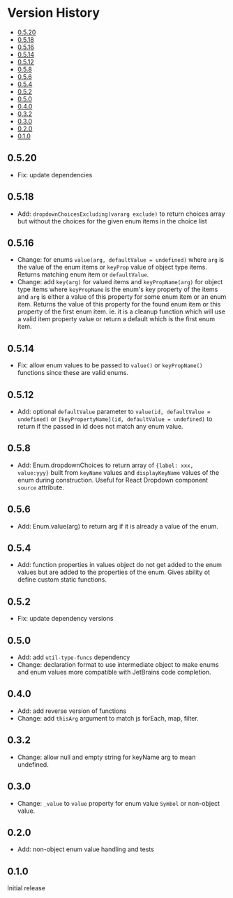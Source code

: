 # Version History

[TOC]: # " "

- [0.5.20](#0520)
- [0.5.18](#0518)
- [0.5.16](#0516)
- [0.5.14](#0514)
- [0.5.12](#0512)
- [0.5.8](#058)
- [0.5.6](#056)
- [0.5.4](#054)
- [0.5.2](#052)
- [0.5.0](#050)
- [0.4.0](#040)
- [0.3.2](#032)
- [0.3.0](#030)
- [0.2.0](#020)
- [0.1.0](#010)


## 0.5.20


* Fix: update dependencies

## 0.5.18

* Add: `dropdownChoicesExcluding(vararg exclude)` to return choices array but without the
  choices for the given enum items in the choice list

## 0.5.16

* Change: for enums `value(arg, defaultValue = undefined)` where `arg` is the value of the enum
  items or `keyProp` value of object type items. Returns matching enum item or `defaultValue`.
* Change: add `key(arg)` for valued items and `keyPropName(arg)` for object
  type items where `keyPropName` is the enum's key property of the items and `arg` is either a
  value of this property for some enum item or an enum item. Returns the value of this property
  for the found enum item or this property of the first enum item. ie. it is a cleanup function
  which will use a valid item property value or return a default which is the first enum item.

## 0.5.14

* Fix: allow enum values to be passed to `value()` or `keyPropName()` functions since these are
  valid enums.

## 0.5.12

* Add: optional `defaultValue` parameter to `value(id, defaultValue = undefined)` or
  `[keyPropertyName](id, defaultValue = undefined)` to return if the passed in id does not match
  any enum value.

## 0.5.8

* Add: Enum.dropdownChoices to return array of `{label: xxx, value:yyy}` built from `keyName`
  values and `displayKeyName` values of the enum during construction. Useful for React Dropdown
  component `source` attribute.

## 0.5.6

* Add: Enum.value(arg) to return arg if it is already a value of the enum.

## 0.5.4

* Add: function properties in values object do not get added to the enum values but are added to
  the properties of the enum. Gives ability ot define custom static functions.

## 0.5.2

* Fix: update dependency versions

## 0.5.0

* Add: add `util-type-funcs` dependency
* Change: declaration format to use intermediate object to make enums and enum values more
  compatible with JetBrains code completion.

## 0.4.0

* Add: add reverse version of functions
* Change: add `thisArg` argument to match js forEach, map, filter.

## 0.3.2

* Change: allow null and empty string for keyName arg to mean undefined.

## 0.3.0

* Change: `_value` to `value` property for enum value `Symbol` or non-object value.

## 0.2.0

* Add: non-object enum value handling and tests

## 0.1.0

Initial release
